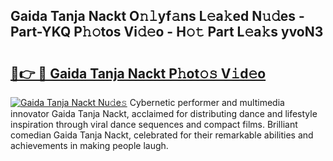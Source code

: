## Gaida Tanja Nackt O𝚗𝚕yf𝚊ns L𝚎a𝚔ed N𝚞𝚍es - Part-YKQ P𝚑𝚘tos Vi𝚍𝚎o - H𝚘𝚝 Part L𝚎a𝚔s yvoN3

# <h2><a href="http://kf6nq57.oniu.top/?m=Gaida+Tanja+Nackt">🔗👉 🔴 Gaida Tanja Nackt P𝚑ot𝚘𝚜 V𝚒d𝚎o</a></h2>

[![Gaida Tanja Nackt Nu𝚍e𝚜](https://i.imgur.com/0qMVB7G.gif)](http://kf6nq57.oniu.top/?m=Gaida+Tanja+Nackt)
Cybernetic performer and multimedia innovator Gaida Tanja Nackt, acclaimed for distributing dance and lifestyle inspiration through viral dance sequences and compact films. Brilliant comedian Gaida Tanja Nackt, celebrated for their remarkable abilities and achievements in making people laugh.  
